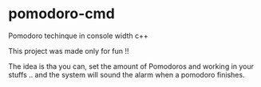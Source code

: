 # pomodoro-cmd
Pomodoro techinque in console width c++

This project was made only for fun !!

The idea is tha you can, set the amount of Pomodoros
and working in your stuffs .. and the system will sound the alarm
when a pomodoro finishes.
